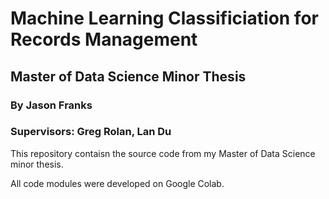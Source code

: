 # Machine Learning Classificiation for Records Management

## Master of Data Science Minor Thesis

### By Jason Franks

### Supervisors: Greg Rolan, Lan Du

This repository contaisn the source code from my Master of Data Science minor thesis.

All code modules were developed on Google Colab. 